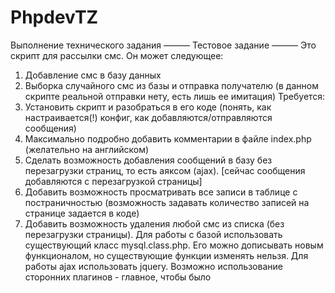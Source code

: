 # PhpdevTZ
Выполнение технического задания
——— Тестовое задание ———
Это скрипт для рассылки смс. Он может следующее:
1. Добавление смс в базу данных
2. Выборка случайного смс из базы и отправка получателю (в данном
скрипте реальной отправки нету, есть лишь ее имитация)
Требуется:
1. Установить скрипт и разобраться в его коде (понять, как
настраивается(!) конфиг, как добавляются/отправляются сообщения)
2. Максимально подробно добавить комментарии в файле index.php
(желательно на английском)
3. Сделать возможность добавления сообщений в базу без перезагрузки
страниц, то есть аяксом (ajax). [сейчас сообщения добавляются с
перезагрузкой страницы]
4. Добавить возможность просматривать все записи в таблице с
постраничностью (возможность задавать количество записей на странице
задается в коде)
5. Добавить возможность удаления любой смс из списка (без
перезагрузки страницы).
Для работы с базой использовать существующий класс mysql.class.php.
Его можно дописывать новым функционалом, но существующие функции
изменять нельзя.
Для работы ajax использовать jquery. Возможно использование
сторонних плагинов - главное, чтобы было
